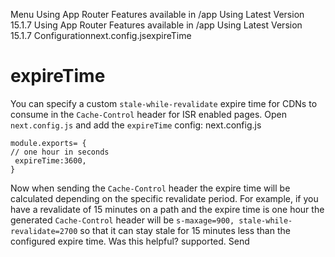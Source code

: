 Menu
Using App Router
Features available in /app
Using Latest Version
15.1.7
Using App Router
Features available in /app
Using Latest Version
15.1.7
Configurationnext.config.jsexpireTime
# expireTime
You can specify a custom `stale-while-revalidate` expire time for CDNs to consume in the `Cache-Control` header for ISR enabled pages.
Open `next.config.js` and add the `expireTime` config:
next.config.js
```
module.exports= {
// one hour in seconds
 expireTime:3600,
}
```

Now when sending the `Cache-Control` header the expire time will be calculated depending on the specific revalidate period.
For example, if you have a revalidate of 15 minutes on a path and the expire time is one hour the generated `Cache-Control` header will be `s-maxage=900, stale-while-revalidate=2700` so that it can stay stale for 15 minutes less than the configured expire time.
Was this helpful?
supported.
Send
